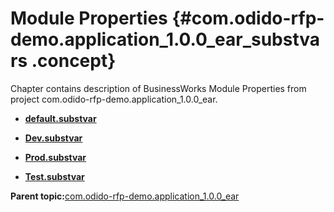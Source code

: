 # Module Properties {#com.odido-rfp-demo.application_1.0.0_ear_substvars .concept}

Chapter contains description of BusinessWorks Module Properties from project com.odido-rfp-demo.application\_1.0.0\_ear.

-   **[default.substvar](../../../projects/com.odido-rfp-demo.application_1.0.0_ear/META-INF/default.substvar.md)**  

-   **[Dev.substvar](../../../projects/com.odido-rfp-demo.application_1.0.0_ear/META-INF/Dev.substvar.md)**  

-   **[Prod.substvar](../../../projects/com.odido-rfp-demo.application_1.0.0_ear/META-INF/Prod.substvar.md)**  

-   **[Test.substvar](../../../projects/com.odido-rfp-demo.application_1.0.0_ear/META-INF/Test.substvar.md)**  


**Parent topic:**[com.odido-rfp-demo.application\_1.0.0\_ear](../../../projects/com.odido-rfp-demo.application_1.0.0_ear/com.odido-rfp-demo.application_1.0.0_ear.md)

